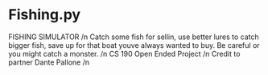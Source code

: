 # Fishing.py
FISHING SIMULATOR /n
Catch some fish for sellin, use better lures to catch bigger fish, save up for that boat youve always wanted to buy. Be careful or you might catch a monster. /n
CS 190 Open Ended Project /n
Credit to partner Dante Pallone /n
